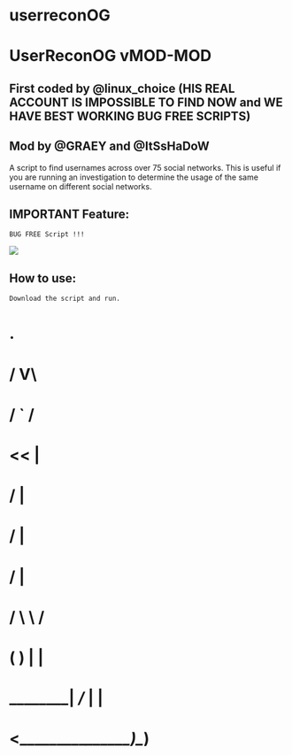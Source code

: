 # userreconOG
# UserReconOG vMOD-MOD
## First coded by @linux_choice (HIS REAL ACCOUNT IS IMPOSSIBLE TO FIND NOW and WE HAVE BEST WORKING BUG FREE SCRIPTS)
## Mod by @GRAEY and @ItSsHaDoW

A script to find usernames across over 75 social networks. This is useful if you are running an investigation to determine the usage of the same username on different social networks.
## IMPORTANT Feature:
```
BUG FREE Script !!!
```
![](https://github.com/Graey/userreconOG/blob/main/screenshot.png)
## How to use:
```
Download the script and run.
```
#                    .
#                   / V\
#                 / `  /
#                <<   |
#                /    |
#              /      |
#            /        |
#          /    \  \ /
#         (      ) | |
# ________|   _/_  | |
# <__________\______)\__)
